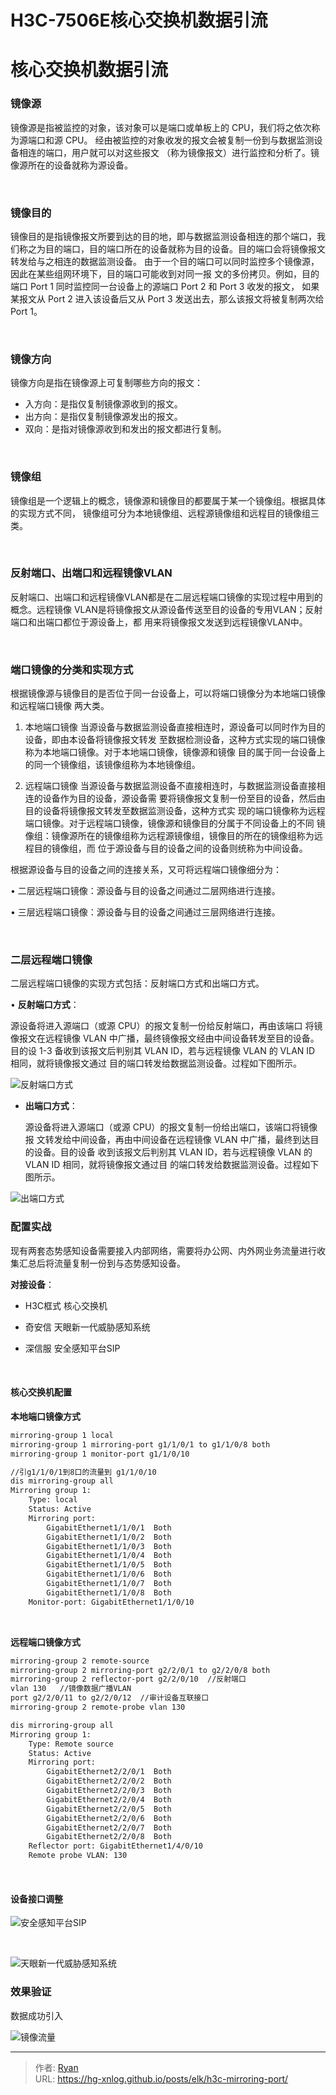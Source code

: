 # H3C-7506E核心交换机数据引流



# 核心交换机数据引流



### 镜像源 

镜像源是指被监控的对象，该对象可以是端口或单板上的 CPU，我们将之依次称为源端口和源 CPU。 经由被监控的对象收发的报文会被复制一份到与数据监测设备相连的端口，用户就可以对这些报文 （称为镜像报文）进行监控和分析了。镜像源所在的设备就称为源设备。 

<br>

### 镜像目的

 镜像目的是指镜像报文所要到达的目的地，即与数据监测设备相连的那个端口，我们称之为目的端口，目的端口所在的设备就称为目的设备。目的端口会将镜像报文转发给与之相连的数据监测设备。 由于一个目的端口可以同时监控多个镜像源，因此在某些组网环境下，目的端口可能收到对同一报 文的多份拷贝。例如，目的端口 Port 1 同时监控同一台设备上的源端口 Port 2 和 Port 3 收发的报文， 如果某报文从 Port 2 进入该设备后又从 Port 3 发送出去，那么该报文将被复制两次给 Port 1。 

<br>

### 镜像方向 

镜像方向是指在镜像源上可复制哪些方向的报文： 

- 入方向：是指仅复制镜像源收到的报文。 
- 出方向：是指仅复制镜像源发出的报文。 
- 双向：是指对镜像源收到和发出的报文都进行复制。

<br>

### 镜像组 

镜像组是一个逻辑上的概念，镜像源和镜像目的都要属于某一个镜像组。根据具体的实现方式不同， 镜像组可分为本地镜像组、远程源镜像组和远程目的镜像组三类。

<br>

### 反射端口、出端口和远程镜像VLAN 

反射端口、出端口和远程镜像VLAN都是在二层远程端口镜像的实现过程中用到的概念。远程镜像 VLAN是将镜像报文从源设备传送至目的设备的专用VLAN；反射端口和出端口都位于源设备上，都 用来将镜像报文发送到远程镜像VLAN中。

<br>

###  端口镜像的分类和实现方式

根据镜像源与镜像目的是否位于同一台设备上，可以将端口镜像分为本地端口镜像和远程端口镜像 两大类。 

1. 本地端口镜像 当源设备与数据监测设备直接相连时，源设备可以同时作为目的设备，即由本设备将镜像报文转发 至数据检测设备，这种方式实现的端口镜像称为本地端口镜像。对于本地端口镜像，镜像源和镜像 目的属于同一台设备上的同一个镜像组，该镜像组称为本地镜像组。

2. 远程端口镜像 当源设备与数据监测设备不直接相连时，与数据监测设备直接相连的设备作为目的设备，源设备需 要将镜像报文复制一份至目的设备，然后由目的设备将镜像报文转发至数据监测设备，这种方式实 现的端口镜像称为远程端口镜像。对于远程端口镜像，镜像源和镜像目的分属于不同设备上的不同 镜像组：镜像源所在的镜像组称为远程源镜像组，镜像目的所在的镜像组称为远程目的镜像组，而 位于源设备与目的设备之间的设备则统称为中间设备。 

根据源设备与目的设备之间的连接关系，又可将远程端口镜像细分为：

 • 二层远程端口镜像：源设备与目的设备之间通过二层网络进行连接。

 • 三层远程端口镜像：源设备与目的设备之间通过三层网络进行连接。 

<br>

### 二层远程端口镜像 

二层远程端口镜像的实现方式包括：反射端口方式和出端口方式。 

• **反射端口方式**：

源设备将进入源端口（或源 CPU）的报文复制一份给反射端口，再由该端口 将镜像报文在远程镜像 VLAN 中广播，最终镜像报文经由中间设备转发至目的设备。目的设 1-3  备收到该报文后判别其 VLAN ID，若与远程镜像 VLAN 的 VLAN ID 相同，就将镜像报文通过 目的端口转发给数据监测设备。过程如下图所示。

![反射端口方式](https://xin997.oss-cn-beijing.aliyuncs.com/xinblogs/webimg-Linux/elks/image-20211229142927190.png)

- **出端口方式**：

  源设备将进入源端口（或源 CPU）的报文复制一份给出端口，该端口将镜像报 文转发给中间设备，再由中间设备在远程镜像 VLAN 中广播，最终到达目的设备。目的设备 收到该报文后判别其 VLAN ID，若与远程镜像 VLAN 的 VLAN ID 相同，就将镜像报文通过目 的端口转发给数据监测设备。过程如下图所示。

![出端口方式](https://xin997.oss-cn-beijing.aliyuncs.com/xinblogs/webimg-Linux/elks/image-20211229143016134.png)





### 配置实战

现有两套态势感知设备需要接入内部网络，需要将办公网、内外网业务流量进行收集汇总后将流量复制一份到与态势感知设备。

**对接设备**：

- H3C框式 核心交换机

- 奇安信 天眼新一代威胁感知系统
- 深信服 安全感知平台SIP

<br>



#### 核心交换机配置

**本地端口镜像方式**

```sh
mirroring-group 1 local
mirroring-group 1 mirroring-port g1/1/0/1 to g1/1/0/8 both
mirroring-group 1 monitor-port g1/1/0/10

//引g1/1/0/1到8口的流量到 g1/1/0/10
dis mirroring-group all
Mirroring group 1:
    Type: local
    Status: Active
    Mirroring port:
        GigabitEthernet1/1/0/1  Both
        GigabitEthernet1/1/0/2  Both
        GigabitEthernet1/1/0/3  Both
        GigabitEthernet1/1/0/4  Both
        GigabitEthernet1/1/0/5  Both
        GigabitEthernet1/1/0/6  Both
        GigabitEthernet1/1/0/7  Both
        GigabitEthernet1/1/0/8  Both
    Monitor-port: GigabitEthernet1/1/0/10
```

<br>

**远程端口镜像方式**

```sh
mirroring-group 2 remote-source
mirroring-group 2 mirroring-port g2/2/0/1 to g2/2/0/8 both
mirroring-group 2 reflector-port g2/2/0/10  //反射端口
vlan 130   //镜像数据广播VLAN
port g2/2/0/11 to g2/2/0/12  //审计设备互联接口
mirroring-group 2 remote-probe vlan 130

dis mirroring-group all
Mirroring group 1:
    Type: Remote source
    Status: Active
    Mirroring port:
        GigabitEthernet2/2/0/1  Both
        GigabitEthernet2/2/0/2  Both
        GigabitEthernet2/2/0/3  Both
        GigabitEthernet2/2/0/4  Both
        GigabitEthernet2/2/0/5  Both
        GigabitEthernet2/2/0/6  Both
        GigabitEthernet2/2/0/7  Both
        GigabitEthernet2/2/0/8  Both
    Reflector port: GigabitEthernet1/4/0/10
    Remote probe VLAN: 130
```



<br>

#### 设备接口调整

![安全感知平台SIP](https://xin997.oss-cn-beijing.aliyuncs.com/xinblogs/webimg-Linux/elks/image-20211229152453185.png)

<br>

![天眼新一代威胁感知系统](https://xin997.oss-cn-beijing.aliyuncs.com/xinblogs/webimg-Linux/elks/image-20211229152552258.png)



### 效果验证

数据成功引入

![镜像流量](https://xin997.oss-cn-beijing.aliyuncs.com/xinblogs/webimg-Linux/elks/image-20211229153923313.png)



---

> 作者: [Ryan](https://github.com/ryanxin7)  
> URL: https://hg-xnlog.github.io/posts/elk/h3c-mirroring-port/  

